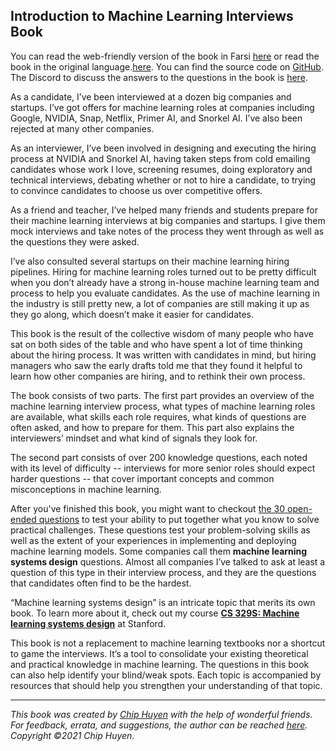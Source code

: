 ## Introduction to Machine Learning Interviews Book

You can read the web-friendly version of the book in Farsi [here](https://huyenchip.com/ml-interviews-book/) or read the book in the original language.[here](https://huyenchip.com/ml-interviews-book/). You can find the source code on [GitHub](https://github.com/chiphuyen/ml-interviews-book). The Discord to discuss the answers to the questions in the book is [here](https://discord.gg/XjDNDSEYjh).

As a candidate, I’ve been interviewed at a dozen big companies and startups. I’ve got offers for machine learning roles at companies including Google, NVIDIA, Snap, Netflix, Primer AI, and Snorkel AI. I’ve also been rejected at many other companies.

As an interviewer, I’ve been involved in designing and executing the hiring process at NVIDIA and Snorkel AI, having taken steps from cold emailing candidates whose work I love, screening resumes, doing exploratory and technical interviews, debating whether or not to hire a candidate, to trying to convince candidates to choose us over competitive offers.

As a friend and teacher, I’ve helped many friends and students prepare for their machine learning interviews at big companies and startups. I give them mock interviews and take notes of the process they went through as well as the questions they were asked.

I’ve also consulted several startups on their machine learning hiring pipelines. Hiring for machine learning roles turned out to be pretty difficult when you don’t already have a strong in-house machine learning team and process to help you evaluate candidates. As the use of machine learning in the industry is still pretty new, a lot of companies are still making it up as they go along, which doesn’t make it easier for candidates.

This book is the result of the collective wisdom of many people who have sat on both sides of the table and who have spent a lot of time thinking about the hiring process. It was written with candidates in mind, but hiring managers who saw the early drafts told me that they found it helpful to learn how other companies are hiring, and to rethink their own process.

The book consists of two parts. The first part provides an overview of the machine learning interview process, what types of machine learning roles are available, what skills each role requires, what kinds of questions are often asked, and how to prepare for them. This part also explains the interviewers’ mindset and what kind of signals they look for.

The second part consists of over 200 knowledge questions, each noted with its level of difficulty -- interviews for more senior roles should expect harder questions -- that cover important concepts and common misconceptions in machine learning.

After you've finished this book, you might want to checkout [the 30 open-ended questions](https://huyenchip.com/machine-learning-systems-design/toc.html) to test your ability to put together what you know to solve practical challenges. These questions test your problem-solving skills as well as the extent of your experiences in implementing and deploying machine learning models. Some companies call them **machine learning systems design** questions. Almost all companies I’ve talked to ask at least a question of this type in their interview process, and they are the questions that candidates often find to be the hardest.

“Machine learning systems design” is an intricate topic that merits its own book. To learn more about it, check out my course [**CS 329S: Machine learning systems design**](https://stanford-cs329s.github.io/) at Stanford.

This book is not a replacement to machine learning textbooks nor a shortcut to game the interviews. It’s a tool to consolidate your existing theoretical and practical knowledge in machine learning. The questions in this book can also help identify your blind/weak spots. Each topic is accompanied by resources that should help you strengthen your understanding of that topic.

---
*This book was created by [Chip Huyen](https://huyenchip.com) with the help of wonderful friends. For feedback, errata, and suggestions, the author can be reached [here](https://huyenchip.com/communication/). Copyright ©2021 Chip Huyen.*
